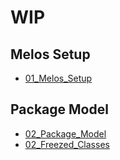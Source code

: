 # WIP

## Melos Setup 
- [01_Melos_Setup](./markdowns/01_melos_setup.md)

## Package Model
- [02_Package_Model](./markdowns/02_package_model.md)
- [02_Freezed_Classes](./markdowns/02_freezed_classes.md)
